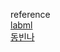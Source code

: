 reference     
[labml](https://nn.labml.ai/resnet/index.html)      
[동빈나](https://github.com/ndb796/Deep-Learning-Paper-Review-and-Practice/blob/master/code_practices/ResNet18_MNIST_Train.ipynb)